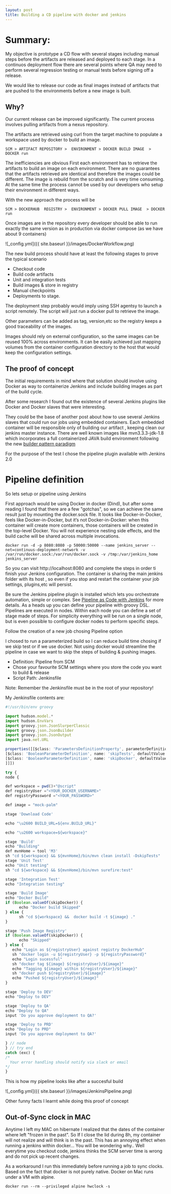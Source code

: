 ```yaml
---
layout: post
title: Building a CD pipeline with docker and jenkins
---
```


# Summary:

My objective is prototype  a CD flow with several stages including manual steps before the artifacts are released and deployed to each stage.  In a continuos deployment flow there are several points where QA may need to perform several regression testing or manual tests before signing off a release.

We would like to release our code as final images instead of artifacts that are pushed to the environments before a new image is built.

## Why?
Our current release can be improved significantly. The current process involves pulling artifacts from a nexus repository.

The artifacts are retrieved using curl from the target machine to populate a workspace used by docker to build an image.
```
SCM > ARTIFACT REPOSITORY >  ENVIRONMENT > DOCKER BUILD IMAGE  > DOCKER run
```

The inefficiencies are obvious
First each environment has to retrieve the artifacts to build an image on each environment. There are no guarantees that the artifacts retrieved are identical and therefore the images could be different.
The image is rebuild from the scratch and is very time consuming.
At the same time the process cannot be used by our developers who setup their environment in different ways.

With the new approach the process will be

```
SCM > DOCKERHUB  REGISTRY >  ENVIRONMENT > DOCKER PULL IMAGE  > DOCKER run
```

Once images are in the repository every developer should be able to run exactly the same version as in production via docker compose (as we have  about 9 containers)

![_config.yml]({{ site.baseurl }}/images/DockerWorkflow.png)


The new build process should have at least the following stages to prove the typical scenario
- Checkout code
- Build code artifacts
- Unit and integration tests
- Build images & store in registry
- Manual checkpoints
- Deployments to stage.

The deployment step probably would imply using SSH agentsy to launch a script remotely. The script will just run a docker pull to retrieve the image.

Other parameters can be added as tag, version,etc so the registry keeps a good traceability of the images.

Images should rely on external configuration, so the same images can be reused 100% across environments. It can be easily achieved just mapping volumes from the container configuration directory to the host that would keep the configuration settings.

## The proof of concept
The initial requirements in mind where that solution should involve using Docker as way to containerize Jenkins and include building images as part of the build cycle.

After some research I found out the existence of several Jenkins plugins like Docker and Docker slaves that were interesting.

They could be the base of another post about how to use several Jenkins slaves that could run our jobs using embedded containers.
Each embedded container will be responsible only of building our artifact , keeping clean our jenkins master instance.
There are well known images like mvn3.3.3-jdk-1.8 which incorporates a full containerized JAVA build environment following the new [builder pattern paradigm][1]  

[1]: http://blog.terranillius.com/post/docker_builder_pattern/

For the purpose of the test I chose the pipeline plugin available with Jenkins 2.0

# Pipeline definition

So lets setup or pipeline using Jenkins

First approach would be using Docker in docker (Dind), but after some reading I found that there are a few "gotchas", so we can achieve the same result just by mounting the docker.sock file. It looks like Docker-in-Docker, feels like Docker-in-Docker, but it’s not Docker-in-Docker: when this container will create more containers, those containers will be created in the top-level Docker. You will not experience nesting side effects, and the build cache will be shared across multiple invocations.

```
docker run -d -p 8080:8080 -p 50000:50000 --name jenkins_server --net=continuus-deployment-network -v /var/run/docker.sock:/var/run/docker.sock -v /tmp:/var/jenkins_home jenkins_server
```

So you can visit http://localhost:8080 and complete the steps in order ti finish your Jenkins configuration.  The container is sharing the main jenkins folder with its host , so even if you stop and restart the container your job settings, plugins,etc will persist.


Be sure the Jenkins pipeline plugin is installed which lets you orchestrate automation, simple or complex. See [Pipeline as Code with Jenkins][2] for more details. As a heads up you can define your pipeline with groovy DSL. Pipelines are executed in nodes. Within each node you can define a set of stage made of steps. For simplicity everything will be run on a single node, but is even possible to configure docker nodes to perform specific steps.

[2]: https://jenkins.io/solutions/pipeline/

Follow the creation of a new job chosing  Pipeline option

I chosed to run a parameterized build so I can reduce build time chosing if we skip test or if we use docker. Not using docker would streamline the pipeline in case we want to skip the steps of building & pushing images.

+ Definition: Pipeline from SCM
+ Chose your favourite SCM settings where you store the code you want to build & release
+ Script Path: Jenkinsfile

Note: Remember the Jenkinsfile must be in the root of your repository!

My Jenkinsfile contents are:

```javascript
#!/usr/bin/env groovy

import hudson.model.*
import hudson.EnvVars
import groovy.json.JsonSlurperClassic
import groovy.json.JsonBuilder
import groovy.json.JsonOutput
import java.net.URL

properties([[$class: 'ParametersDefinitionProperty', parameterDefinitions: [
[$class: 'BooleanParameterDefinition', name: 'skipTests', defaultValue: false],
[$class: 'BooleanParameterDefinition', name: 'skipDocker', defaultValue: false]
]]])

try {
node {

def workspace = pwd()+"@script"
def registryUser ="<YOUR_DOCKER_USERNAME>"
def registryPassword ="<YOUR_PASSWORD>"

def image = "mock-palm"

stage 'Download Code'  

echo "\u2600 BUILD_URL=${env.BUILD_URL}"

echo "\u2600 workspace=${workspace}"

stage 'Build'
echo "Building"
def mvnHome = tool 'M3'
sh "cd ${workspace} && ${mvnHome}/bin/mvn clean install -DskipTests"
stage 'Unit Test'
echo "Unit testing"
sh "cd ${workspace} && ${mvnHome}/bin/mvn surefire:test"

stage 'Integration Test'
echo "Integration testing"

stage 'Build Image'
echo "Docker Build"
if (Boolean.valueOf(skipDocker)) {
      echo "Docker build Skipped"
} else {
	  sh "cd ${workspace} &&  docker build -t ${image} ."
}

stage 'Push Image Registry'
if (Boolean.valueOf(skipDocker)) {
      echo "Skipped"
} else {
   echo "Login as ${registryUser} against registry DockerHub"
   sh "docker login -u ${registryUser} -p ${registryPassword}"
   echo "Login sucessful"
   sh "docker tag ${image} ${registryUser}/${image}"
   echo "Tagging ${image} within ${registryUser}/${image}"
   sh "docker push ${registryUser}/${image}"
   echo "Pushed ${registryUser}/${image}"
}

stage 'Deploy to DEV'
echo "Deploy to DEV"

stage 'Deploy to QA'
echo "Deploy to QA"
input 'Do you approve deployment to QA?'

stage 'Deploy to PRD'
echo "Deploy to PRD"
input 'Do you approve deployment to QA?'

} // node
} // try end
catch (exc) {
/*
  Your error handling should notify via slack or email
*/
}

```
This is how my pipeline looks like after a succesful build

![_config.yml]({{ site.baseurl }}/images/JenkinsPipeline.png)

Other funny facts I learnt while doing this proof of concept

## Out-of-Sync clock in MAC
Anytime I left my MAC on hibernate I realized that the dates of the container where left "frozen in the past".
So If I close the lid during 8h, my container will not realize and will think is in the past.
This has an annoying effect when running a jenkins within docker... You will be wondering why..
Well everytime you checkout code, jenkins thinks the SCM server time is wrong and do not pick up recent changes.

As a workaround I run this immediately before running a job to sync clocks. Based on the fact that docker is not purely native.
Docker on Mac runs under a VM with alpine.
```
docker run --rm --privileged alpine hwclock -s         
```
